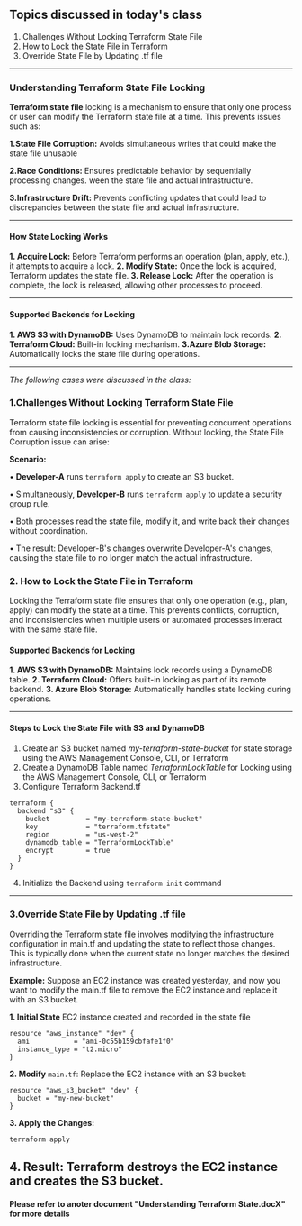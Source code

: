 Topics discussed in today's class
-----------------------------------------
1. Challenges Without Locking Terraform State File
2. How to Lock the State File in Terraform
3. Override State File by Updating .tf file
----------------------------------------------------------------------------------
### Understanding Terraform State File Locking
**Terraform state file** locking is a mechanism to ensure that only one process or user can modify the Terraform state file at a time. This prevents issues such as:

**1.State File Corruption:** Avoids simultaneous writes that could make the state file unusable

**2.Race Conditions:** Ensures predictable behavior by sequentially processing changes.
ween the state file and actual infrastructure.

**3.Infrastructure Drift:** Prevents conflicting updates that could lead to discrepancies between the state file and actual infrastructure.



---------------------------------------------------------------------------------------------
#### How State Locking Works

**1. Acquire Lock:** Before Terraform performs an operation (plan, apply, etc.), it attempts to acquire a lock.
**2. Modify State:** Once the lock is acquired, Terraform updates the state file.
**3. Release Lock:** After the operation is complete, the lock is released, allowing other processes to proceed.

---------------------------------------------------------------------------------------------
#### Supported Backends for Locking
**1. AWS S3 with DynamoDB:** Uses DynamoDB to maintain lock records.
**2. Terraform Cloud:** Built-in locking mechanism.
**3.Azure Blob Storage:** Automatically locks the state file during operations.

----------------------------------------------------------------------------------------------
*The following cases were discussed in the class:*
### 1.Challenges Without Locking Terraform State File
Terraform state file locking is essential for preventing concurrent operations from causing inconsistencies or corruption. Without locking, the State File Corruption issue can arise:

**Scenario:**

• **Developer-A** runs `terraform apply` to create an S3 bucket.

• Simultaneously, **Developer-B** runs `terraform apply` to update a security group rule.

• Both processes read the state file, modify it, and write back their changes without coordination.

• The result: Developer-B's changes overwrite Developer-A's changes, causing the state file to no longer match the actual infrastructure.

### 2. How to Lock the State File in Terraform
Locking the Terraform state file ensures that only one operation (e.g., plan, apply) can modify the state at a time. This prevents conflicts, corruption, and inconsistencies when multiple users or automated processes interact with the same state file.

#### Supported Backends for Locking
**1. AWS S3 with DynamoDB:** Maintains lock records using a DynamoDB table.
**2. Terraform Cloud:** Offers built-in locking as part of its remote backend.
**3. Azure Blob Storage:** Automatically handles state locking during operations.

--------------------------------------------------------------------------------------------
#### Steps to Lock the State File with S3 and DynamoDB
1. Create an S3 bucket named *my-terraform-state-bucket* for state storage using the AWS Management Console, CLI, or Terraform
2. Create a DynamoDB Table named *TerraformLockTable* for Locking using the AWS Management Console, CLI, or Terraform
3. Configure Terraform Backend.tf

```
terraform {
  backend "s3" {
    bucket         = "my-terraform-state-bucket"
    key            = "terraform.tfstate"
    region         = "us-west-2"
    dynamodb_table = "TerraformLockTable"
    encrypt        = true
  }
}
```
4. Initialize the Backend using `terraform init` command 

--------------------------------------------------------------------------------------------
### 3.Override State File by Updating .tf file
Overriding the Terraform state file involves modifying the infrastructure configuration in main.tf and updating the state to reflect those changes. This is typically done when the current state no longer matches the desired infrastructure.

**Example:**
Suppose an EC2 instance was created yesterday, and now you want to modify the main.tf file to remove the EC2 instance and replace it with an S3 bucket.

**1. Initial State**
EC2 instance created and recorded in the state file
```
resource "aws_instance" "dev" {
  ami           = "ami-0c55b159cbfafe1f0"
  instance_type = "t2.micro"
}
```

**2. Modify** `main.tf`:
Replace the EC2 instance with an S3 bucket:
```
resource "aws_s3_bucket" "dev" {
  bucket = "my-new-bucket"
}
```
**3. Apply the Changes:**
```
terraform apply

```
**4. Result:**
Terraform destroys the EC2 instance and creates the S3 bucket.
------------------------------------------------------------------------
#### Please refer to anoter document "Understanding Terraform State.docX" for more details
